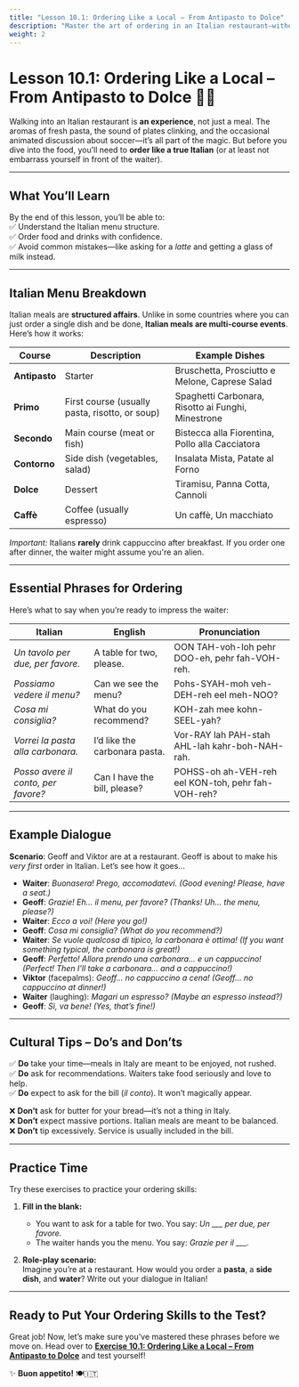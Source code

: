 ```yaml
---
title: "Lesson 10.1: Ordering Like a Local – From Antipasto to Dolce"
description: "Master the art of ordering in an Italian restaurant—without accidentally asking for spaghetti with a side of confusion."
weight: 2
---
```


# Lesson 10.1: Ordering Like a Local – From Antipasto to Dolce 🍝🍷  

Walking into an Italian restaurant is **an experience**, not just a meal. The aromas of fresh pasta, the sound of plates clinking, and the occasional animated discussion about soccer—it’s all part of the magic. But before you dive into the food, you’ll need to **order like a true Italian** (or at least not embarrass yourself in front of the waiter).  

---

## What You’ll Learn  

By the end of this lesson, you’ll be able to:  
✅ Understand the Italian menu structure.  
✅ Order food and drinks with confidence.  
✅ Avoid common mistakes—like asking for a *latte* and getting a glass of milk instead.  

---

## Italian Menu Breakdown  

Italian meals are **structured affairs**. Unlike in some countries where you can just order a single dish and be done, **Italian meals are multi-course events**. Here’s how it works:  

| Course | Description | Example Dishes |  
|--------|------------|----------------|  
| **Antipasto** | Starter | Bruschetta, Prosciutto e Melone, Caprese Salad |  
| **Primo** | First course (usually pasta, risotto, or soup) | Spaghetti Carbonara, Risotto ai Funghi, Minestrone |  
| **Secondo** | Main course (meat or fish) | Bistecca alla Fiorentina, Pollo alla Cacciatora |  
| **Contorno** | Side dish (vegetables, salad) | Insalata Mista, Patate al Forno |  
| **Dolce** | Dessert | Tiramisu, Panna Cotta, Cannoli |  
| **Caffè** | Coffee (usually espresso) | Un caffè, Un macchiato |  

*Important:* Italians **rarely** drink cappuccino after breakfast. If you order one after dinner, the waiter might assume you're an alien.  

---

## Essential Phrases for Ordering  

Here’s what to say when you’re ready to impress the waiter:  

| Italian | English | Pronunciation |  
|---------|---------|---------------|  
| *Un tavolo per due, per favore.* | A table for two, please. | OON TAH-voh-loh pehr DOO-eh, pehr fah-VOH-reh. |  
| *Possiamo vedere il menu?* | Can we see the menu? | Pohs-SYAH-moh veh-DEH-reh eel meh-NOO? |  
| *Cosa mi consiglia?* | What do you recommend? | KOH-zah mee kohn-SEEL-yah? |  
| *Vorrei la pasta alla carbonara.* | I’d like the carbonara pasta. | Vor-RAY lah PAH-stah AHL-lah kahr-boh-NAH-rah. |  
| *Posso avere il conto, per favore?* | Can I have the bill, please? | POHSS-oh ah-VEH-reh eel KON-toh, pehr fah-VOH-reh? |  

---

## Example Dialogue  

**Scenario**: Geoff and Viktor are at a restaurant. Geoff is about to make his *very first* order in Italian. Let’s see how it goes...  

- **Waiter**: *Buonasera! Prego, accomodatevi.* *(Good evening! Please, have a seat.)*  
- **Geoff**: *Grazie! Eh… il menu, per favore?* *(Thanks! Uh… the menu, please?)*  
- **Waiter**: *Ecco a voi!* *(Here you go!)*  
- **Geoff**: *Cosa mi consiglia?* *(What do you recommend?)*  
- **Waiter**: *Se vuole qualcosa di tipico, la carbonara è ottima!* *(If you want something typical, the carbonara is great!)*  
- **Geoff**: *Perfetto! Allora prendo una carbonara… e un cappuccino!* *(Perfect! Then I’ll take a carbonara… and a cappuccino!)*  
- **Viktor** (facepalms): *Geoff… no cappuccino a cena!* *(Geoff… no cappuccino at dinner!)*  
- **Waiter** (laughing): *Magari un espresso?* *(Maybe an espresso instead?)*  
- **Geoff**: *Sì, va bene!* *(Yes, that’s fine!)*  

---

## Cultural Tips – Do’s and Don’ts  

✅ **Do** take your time—meals in Italy are meant to be enjoyed, not rushed.  
✅ **Do** ask for recommendations. Waiters take food seriously and love to help.  
✅ **Do** expect to ask for the bill (*il conto*). It won’t magically appear.  

❌ **Don’t** ask for butter for your bread—it’s not a thing in Italy.  
❌ **Don’t** expect massive portions. Italian meals are meant to be balanced.  
❌ **Don’t** tip excessively. Service is usually included in the bill.  

---

## Practice Time  

Try these exercises to practice your ordering skills:  

1. **Fill in the blank:**  
   - You want to ask for a table for two. You say: *Un ___ per due, per favore.*  
   - The waiter hands you the menu. You say: *Grazie per il ___.*  

2. **Role-play scenario:**  
   Imagine you’re at a restaurant. How would you order a **pasta**, a **side dish**, and **water**? Write out your dialogue in Italian!  

---

## Ready to Put Your Ordering Skills to the Test?  

Great job! Now, let’s make sure you’ve mastered these phrases before we move on. Head over to [**Exercise 10.1: Ordering Like a Local – From Antipasto to Dolce**](../exercise10.1/) and test yourself!  

✨ **Buon appetito!** 🍽️🇮🇹  
